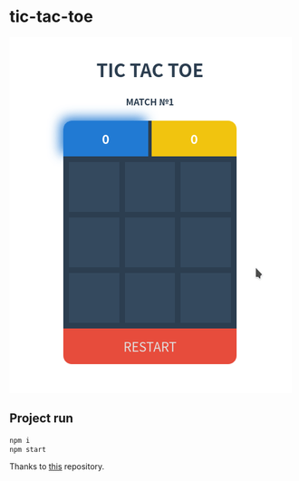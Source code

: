 # tic-tac-toe

![](docs/preview.gif)

## Project run

```
npm i
npm start
```

Thanks to [this](https://github.com/shammadahmed/tic-tac-toe-game) repository.
